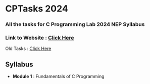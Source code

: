 # CPTasks 2024
### All the tasks for C Programming Lab 2024 NEP Syllabus

### Link to Website : [Click Here](https://rizvicoe.github.io/cptasks24)

Old Tasks : [Click Here](https://github.com/rizvicoe/cptasks)

## Syllabus
- **Module 1** : Fundamentals of C Programming
